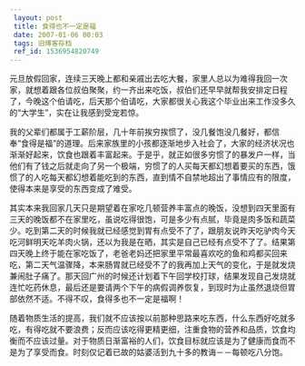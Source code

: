 ```yaml
---
 layout: post
 title: 食得也不一定是福
 date: 2007-01-06 00:03
 tags: 旧博客存档
 ref_id: 1536954820749
---
```

元旦放假回家，连续三天晚上都和亲戚出去吃大餐，家里人总以为难得我回一次家，就想着跟各位叔伯聚聚，约一齐出来吃饭，叔伯们还早早就帮我安排定日程了，今晚这个伯请吃，后天那个伯请吃，大家都很关心我这个毕业出来工作没多久的“大学生”，实在让我感到受宠若惊。



我的父辈们都属于工薪阶层，几十年前挨穷挨惯了，没几餐饱没几餐好，都信奉“食得是福”的道理。后来家族里的小孩都逐渐地步入社会了，大家的经济状况也渐渐好起来，饮食也跟着丰富起来。于是乎，就正如很多穷惯了的暴发户一样，当他们有了钱之后就走向了另一个极端，穷惯了的人买每天都幻想着要买的东西，饿惯了的人吃每天都幻想着能吃到的东西，直到情不自禁地超出了事情应有的限度，使得本来是享受的东西变成了难受。



其实本来我回家几天只是期望着在家吃几顿营养丰富点的晚饭，没想到四天里面有三天的晚饭都不在家里吃，虽说吃得很饱，可是多少有点腻，毕竟是肉多饭和蔬菜少。吃到第二天的时候我就已经感觉到胃有点受不了了，跟朋友说昨天吃驴肉今天吃河鲜明天吃羊肉火锅，还以为我是在晒，其实是自己已经有点受不了了。结果第四天晚上终于能在家吃饭了，老爸老妈还把家里平常最喜欢吃的鱼和鸡都买回来吃，第二天气温骤降，本来肠胃就已经受不了的我再加上天气的变化，于是就发烧兼闹肚子痛了。那天回广州的时候还计划着下午回学校打球，结果发现自己发烧就连忙吃药休息，最后还是要请两个下午的病假调养恢复，到现时为止虽然退烧但胃部依然不适。不得不叹，食得多也不一定是福啊！



随着物质生活的提高，我们就不应该按以前那种思路来吃东西，什么东西好吃就多吃，有得吃就不要浪费；反而应该吃得更精更细，注重食物的营养和品质，饮食均衡而不应该过量。对于物质日渐富裕的人们，饮食目标就应该是为了健康而食而不是为了享受而食。时刻仅记着已故的姑婆活到九十多的教诲－－每顿吃八分饱。





